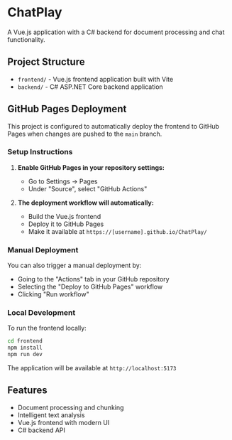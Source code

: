 # ChatPlay

A Vue.js application with a C# backend for document processing and chat functionality.

## Project Structure

- `frontend/` - Vue.js frontend application built with Vite
- `backend/` - C# ASP.NET Core backend application

## GitHub Pages Deployment

This project is configured to automatically deploy the frontend to GitHub Pages when changes are pushed to the `main` branch.

### Setup Instructions

1. **Enable GitHub Pages in your repository settings:**
   - Go to Settings → Pages
   - Under "Source", select "GitHub Actions"

2. **The deployment workflow will automatically:**
   - Build the Vue.js frontend
   - Deploy it to GitHub Pages
   - Make it available at `https://[username].github.io/ChatPlay/`

### Manual Deployment

You can also trigger a manual deployment by:
- Going to the "Actions" tab in your GitHub repository
- Selecting the "Deploy to GitHub Pages" workflow
- Clicking "Run workflow"

### Local Development

To run the frontend locally:

```bash
cd frontend
npm install
npm run dev
```

The application will be available at `http://localhost:5173`

## Features

- Document processing and chunking
- Intelligent text analysis
- Vue.js frontend with modern UI
- C# backend API
